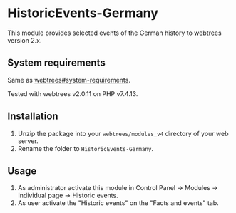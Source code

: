 # HistoricEvents-Germany
This module provides selected events of the German history to [webtrees](https://github.com/fisharebest/webtrees) version 2.x.

## System requirements
Same as [webtrees#system-requirements](https://github.com/fisharebest/webtrees#system-requirements).

Tested with webtrees v2.0.11 on PHP v7.4.13.

## Installation
1. Unzip the package into your `webtrees/modules_v4` directory of your web server.
2. Rename the folder to `HistoricEvents-Germany`.

## Usage
1. As administrator activate this module in Control Panel -> Modules -> Individual page -> Historic events.
2. As user activate the "Historic events" on the "Facts and events" tab.
